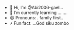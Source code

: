 - 👋 Hi, I’m @Abi2006-gael...
- 🌱 I’m currently learning ...
....
- 😄 Pronouns: . family first..
- ⚡ Fun fact: ...God siku zombo

<!---![Uploading IMG_20250220_091505.jpg…]()

Abi2006-gael/Abi2006-gael is a ✨ special ✨ repository because its `README.md` (this file) appears on your GitHub profile.
You can click the Preview link to take a look at your changes.
--->
